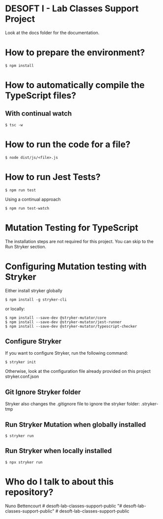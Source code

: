# DESOFT I - Lab Classes Support Project

Look at the docs folder for the documentation.

# How to prepare the environment?

```shell
$ npm install
```

# How to automatically compile the TypeScript files?

## With continual watch

```shell
$ tsc -w
```

# How to run the code for a file?

```shell
$ node dist/js/<file>.js
```

# How to run Jest Tests?

```shell
$ npm run test
```

Using a continual approach

```shell
$ npm run test-watch
```

# Mutation Testing for TypeScript

The installation steps are not required for this project. You can skip to the Run Stryker section.

# Configuring Mutation testing with Stryker

Either install stryker globally

```shell
$ npm install -g stryker-cli
```

or locally:

```shell
$ npm install --save-dev @stryker-mutator/core
$ npm install --save-dev @stryker-mutator/jest-runner
$ npm install --save-dev @stryker-mutator/typescript-checker
```

## Configure Stryker

If you want to configure Stryker, run the following command:

```shell
$ stryker init
```

Otherwise, look at the configuration file already provided on this project stryker.conf.json

## Git Ignore Stryker folder

Stryker also changes the .gitignore file to ignore the stryker folder: .stryker-tmp

## Run Stryker Mutation when globally installed 

```shell
$ stryker run
```

## Run Stryker when locally installed 

```shell
$ npx stryker run
```


# Who do I talk to about this repository?

Nuno Bettencourt
#   d e s o f t - l a b - c l a s s e s - s u p p o r t - p u b l i c  
 "# desoft-lab-classes-support-public" 
#   d e s o f t - l a b - c l a s s e s - s u p p o r t - p u b l i c  
 